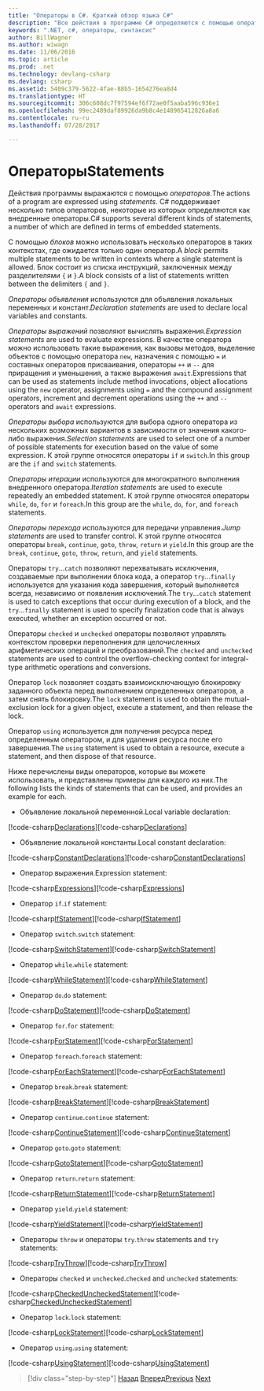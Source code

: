 ```yaml
---
title: "Операторы в C#. Краткий обзор языка C#"
description: "Все действия в программе C# определяются с помощью операторов"
keywords: ".NET, c#, операторы, синтаксис"
author: BillWagner
ms.author: wiwagn
ms.date: 11/06/2016
ms.topic: article
ms.prod: .net
ms.technology: devlang-csharp
ms.devlang: csharp
ms.assetid: 5409c379-5622-4fae-88b5-1654276ea8d4
ms.translationtype: HT
ms.sourcegitcommit: 306c608dc7f97594ef6f72ae0f5aaba596c936e1
ms.openlocfilehash: 99ec2489daf89926da9b8c4e148965412826a8a6
ms.contentlocale: ru-ru
ms.lasthandoff: 07/28/2017

---
```


# <a name="statements"></a><span data-ttu-id="32825-104">Операторы</span><span class="sxs-lookup"><span data-stu-id="32825-104">Statements</span></span>

<span data-ttu-id="32825-105">Действия программы выражаются с помощью *операторов*.</span><span class="sxs-lookup"><span data-stu-id="32825-105">The actions of a program are expressed using *statements*.</span></span> <span data-ttu-id="32825-106">C# поддерживает несколько типов операторов, некоторые из которых определяются как внедренные операторы.</span><span class="sxs-lookup"><span data-stu-id="32825-106">C# supports several different kinds of statements, a number of which are defined in terms of embedded statements.</span></span>

<span data-ttu-id="32825-107">С помощью *блоков* можно использовать несколько операторов в таких контекстах, где ожидается только один оператор.</span><span class="sxs-lookup"><span data-stu-id="32825-107">A *block* permits multiple statements to be written in contexts where a single statement is allowed.</span></span> <span data-ttu-id="32825-108">Блок состоит из списка инструкций, заключенных между разделителями `{` и `}`.</span><span class="sxs-lookup"><span data-stu-id="32825-108">A block consists of a list of statements written between the delimiters `{` and `}`.</span></span>

<span data-ttu-id="32825-109">*Операторы объявления* используются для объявления локальных переменных и констант.</span><span class="sxs-lookup"><span data-stu-id="32825-109">*Declaration statements* are used to declare local variables and constants.</span></span>

<span data-ttu-id="32825-110">*Операторы выражений* позволяют вычислять выражения.</span><span class="sxs-lookup"><span data-stu-id="32825-110">*Expression statements* are used to evaluate expressions.</span></span> <span data-ttu-id="32825-111">В качестве оператора можно использовать такие выражения, как вызовы методов, выделение объектов с помощью оператора `new`, назначения с помощью `=` и составных операторов присваивания, операторы `++` и `--` для приращения и уменьшения, а также выражения `await`.</span><span class="sxs-lookup"><span data-stu-id="32825-111">Expressions that can be used as statements include method invocations, object allocations using the `new` operator, assignments using `=` and the compound assignment operators, increment and decrement operations using the `++` and `--` operators and `await` expressions.</span></span>

<span data-ttu-id="32825-112">*Операторы выбора* используются для выбора одного оператора из нескольких возможных вариантов в зависимости от значения какого-либо выражения.</span><span class="sxs-lookup"><span data-stu-id="32825-112">*Selection statements* are used to select one of a number of possible statements for execution based on the value of some expression.</span></span> <span data-ttu-id="32825-113">К этой группе относятся операторы `if` и `switch`.</span><span class="sxs-lookup"><span data-stu-id="32825-113">In this group are the `if` and `switch` statements.</span></span>

<span data-ttu-id="32825-114">*Операторы итерации* используются для многократного выполнения внедренного оператора.</span><span class="sxs-lookup"><span data-stu-id="32825-114">*Iteration statements* are used to execute repeatedly an embedded statement.</span></span> <span data-ttu-id="32825-115">К этой группе относятся операторы `while`, `do`, `for` и `foreach`.</span><span class="sxs-lookup"><span data-stu-id="32825-115">In this group are the `while`, `do`, `for`, and `foreach` statements.</span></span>

<span data-ttu-id="32825-116">*Операторы перехода* используются для передачи управления.</span><span class="sxs-lookup"><span data-stu-id="32825-116">*Jump statements* are used to transfer control.</span></span> <span data-ttu-id="32825-117">К этой группе относятся операторы `break`, `continue`, `goto`, `throw`, `return` и `yield`.</span><span class="sxs-lookup"><span data-stu-id="32825-117">In this group are the `break`, `continue`, `goto`, `throw`, `return`, and `yield` statements.</span></span>

<span data-ttu-id="32825-118">Операторы `try`...`catch` позволяют перехватывать исключения, создаваемые при выполнении блока кода, а оператор `try`...`finally` используется для указания кода завершения, который выполняется всегда, независимо от появления исключений.</span><span class="sxs-lookup"><span data-stu-id="32825-118">The `try`...`catch` statement is used to catch exceptions that occur during execution of a block, and the `try`...`finally` statement is used to specify finalization code that is always executed, whether an exception occurred or not.</span></span>

<span data-ttu-id="32825-119">Операторы `checked` и `unchecked` операторы позволяют управлять контекстом проверки переполнения для целочисленных арифметических операций и преобразований.</span><span class="sxs-lookup"><span data-stu-id="32825-119">The `checked` and `unchecked` statements are used to control the overflow-checking context for integral-type arithmetic operations and conversions.</span></span>

<span data-ttu-id="32825-120">Оператор `lock` позволяет создать взаимоисключающую блокировку заданного объекта перед выполнением определенных операторов, а затем снять блокировку.</span><span class="sxs-lookup"><span data-stu-id="32825-120">The `lock` statement is used to obtain the mutual-exclusion lock for a given object, execute a statement, and then release the lock.</span></span>

<span data-ttu-id="32825-121">Оператор `using` используется для получения ресурса перед определенным оператором, и для удаления ресурса после его завершения.</span><span class="sxs-lookup"><span data-stu-id="32825-121">The `using` statement is used to obtain a resource, execute a statement, and then dispose of that resource.</span></span>

<span data-ttu-id="32825-122">Ниже перечислены виды операторов, которые вы можете использовать, и представлены примеры для каждого из них.</span><span class="sxs-lookup"><span data-stu-id="32825-122">The following lists the kinds of statements that can be used, and provides an example for each.</span></span>

* <span data-ttu-id="32825-123">Объявление локальной переменной.</span><span class="sxs-lookup"><span data-stu-id="32825-123">Local variable declaration:</span></span>

 <span data-ttu-id="32825-124">[!code-csharp[Declarations](../../../samples/snippets/csharp/tour/statements/Program.cs#L9-L15)]</span><span class="sxs-lookup"><span data-stu-id="32825-124">[!code-csharp[Declarations](../../../samples/snippets/csharp/tour/statements/Program.cs#L9-L15)]</span></span>

* <span data-ttu-id="32825-125">Объявление локальной константы.</span><span class="sxs-lookup"><span data-stu-id="32825-125">Local constant declaration:</span></span>

 <span data-ttu-id="32825-126">[!code-csharp[ConstantDeclarations](../../../samples/snippets/csharp/tour/statements/Program.cs#L17-L22)]</span><span class="sxs-lookup"><span data-stu-id="32825-126">[!code-csharp[ConstantDeclarations](../../../samples/snippets/csharp/tour/statements/Program.cs#L17-L22)]</span></span>

* <span data-ttu-id="32825-127">Оператор выражения.</span><span class="sxs-lookup"><span data-stu-id="32825-127">Expression statement:</span></span>

 <span data-ttu-id="32825-128">[!code-csharp[Expressions](../../../samples/snippets/csharp/tour/statements/Program.cs#L24-L31)]</span><span class="sxs-lookup"><span data-stu-id="32825-128">[!code-csharp[Expressions](../../../samples/snippets/csharp/tour/statements/Program.cs#L24-L31)]</span></span>

* <span data-ttu-id="32825-129">Оператор `if`.</span><span class="sxs-lookup"><span data-stu-id="32825-129">`if` statement:</span></span>

 <span data-ttu-id="32825-130">[!code-csharp[IfStatement](../../../samples/snippets/csharp/tour/statements/Program.cs#L33-L43)]</span><span class="sxs-lookup"><span data-stu-id="32825-130">[!code-csharp[IfStatement](../../../samples/snippets/csharp/tour/statements/Program.cs#L33-L43)]</span></span>

* <span data-ttu-id="32825-131">Оператор `switch`.</span><span class="sxs-lookup"><span data-stu-id="32825-131">`switch` statement:</span></span>

 <span data-ttu-id="32825-132">[!code-csharp[SwitchStatement](../../../samples/snippets/csharp/tour/statements/Program.cs#L45-L60)]</span><span class="sxs-lookup"><span data-stu-id="32825-132">[!code-csharp[SwitchStatement](../../../samples/snippets/csharp/tour/statements/Program.cs#L45-L60)]</span></span>

* <span data-ttu-id="32825-133">Оператор `while`.</span><span class="sxs-lookup"><span data-stu-id="32825-133">`while` statement:</span></span>

 <span data-ttu-id="32825-134">[!code-csharp[WhileStatement](../../../samples/snippets/csharp/tour/statements/Program.cs#L62-L70)]</span><span class="sxs-lookup"><span data-stu-id="32825-134">[!code-csharp[WhileStatement](../../../samples/snippets/csharp/tour/statements/Program.cs#L62-L70)]</span></span>

* <span data-ttu-id="32825-135">Оператор `do`.</span><span class="sxs-lookup"><span data-stu-id="32825-135">`do` statement:</span></span>

 <span data-ttu-id="32825-136">[!code-csharp[DoStatement](../../../samples/snippets/csharp/tour/statements/Program.cs#L72-L81)]</span><span class="sxs-lookup"><span data-stu-id="32825-136">[!code-csharp[DoStatement](../../../samples/snippets/csharp/tour/statements/Program.cs#L72-L81)]</span></span>

* <span data-ttu-id="32825-137">Оператор `for`.</span><span class="sxs-lookup"><span data-stu-id="32825-137">`for` statement:</span></span>

 <span data-ttu-id="32825-138">[!code-csharp[ForStatement](../../../samples/snippets/csharp/tour/statements/Program.cs#L83-L89)]</span><span class="sxs-lookup"><span data-stu-id="32825-138">[!code-csharp[ForStatement](../../../samples/snippets/csharp/tour/statements/Program.cs#L83-L89)]</span></span>

* <span data-ttu-id="32825-139">Оператор `foreach`.</span><span class="sxs-lookup"><span data-stu-id="32825-139">`foreach` statement:</span></span>

 <span data-ttu-id="32825-140">[!code-csharp[ForEachStatement](../../../samples/snippets/csharp/tour/statements/Program.cs#L91-L97)]</span><span class="sxs-lookup"><span data-stu-id="32825-140">[!code-csharp[ForEachStatement](../../../samples/snippets/csharp/tour/statements/Program.cs#L91-L97)]</span></span>

* <span data-ttu-id="32825-141">Оператор `break`.</span><span class="sxs-lookup"><span data-stu-id="32825-141">`break` statement:</span></span>

 <span data-ttu-id="32825-142">[!code-csharp[BreakStatement](../../../samples/snippets/csharp/tour/statements/Program.cs#L99-L108)]</span><span class="sxs-lookup"><span data-stu-id="32825-142">[!code-csharp[BreakStatement](../../../samples/snippets/csharp/tour/statements/Program.cs#L99-L108)]</span></span>

* <span data-ttu-id="32825-143">Оператор `continue`.</span><span class="sxs-lookup"><span data-stu-id="32825-143">`continue` statement:</span></span>

 <span data-ttu-id="32825-144">[!code-csharp[ContinueStatement](../../../samples/snippets/csharp/tour/statements/Program.cs#L110-L118)]</span><span class="sxs-lookup"><span data-stu-id="32825-144">[!code-csharp[ContinueStatement](../../../samples/snippets/csharp/tour/statements/Program.cs#L110-L118)]</span></span>

* <span data-ttu-id="32825-145">Оператор `goto`.</span><span class="sxs-lookup"><span data-stu-id="32825-145">`goto` statement:</span></span>

 <span data-ttu-id="32825-146">[!code-csharp[GotoStatement](../../../samples/snippets/csharp/tour/statements/Program.cs#L120-L129)]</span><span class="sxs-lookup"><span data-stu-id="32825-146">[!code-csharp[GotoStatement](../../../samples/snippets/csharp/tour/statements/Program.cs#L120-L129)]</span></span>

* <span data-ttu-id="32825-147">Оператор `return`.</span><span class="sxs-lookup"><span data-stu-id="32825-147">`return` statement:</span></span>

 <span data-ttu-id="32825-148">[!code-csharp[ReturnStatement](../../../samples/snippets/csharp/tour/statements/Program.cs#L131-L139)]</span><span class="sxs-lookup"><span data-stu-id="32825-148">[!code-csharp[ReturnStatement](../../../samples/snippets/csharp/tour/statements/Program.cs#L131-L139)]</span></span>

* <span data-ttu-id="32825-149">Оператор `yield`.</span><span class="sxs-lookup"><span data-stu-id="32825-149">`yield` statement:</span></span>

 <span data-ttu-id="32825-150">[!code-csharp[YieldStatement](../../../samples/snippets/csharp/tour/statements/Program.cs#L141-L155)]</span><span class="sxs-lookup"><span data-stu-id="32825-150">[!code-csharp[YieldStatement](../../../samples/snippets/csharp/tour/statements/Program.cs#L141-L155)]</span></span>

* <span data-ttu-id="32825-151">Операторы `throw` и операторы `try`.</span><span class="sxs-lookup"><span data-stu-id="32825-151">`throw` statements and `try` statements:</span></span>

 <span data-ttu-id="32825-152">[!code-csharp[TryThrow](../../../samples/snippets/csharp/tour/statements/Program.cs#L157-L183)]</span><span class="sxs-lookup"><span data-stu-id="32825-152">[!code-csharp[TryThrow](../../../samples/snippets/csharp/tour/statements/Program.cs#L157-L183)]</span></span>

* <span data-ttu-id="32825-153">Операторы `checked` и `unchecked`.</span><span class="sxs-lookup"><span data-stu-id="32825-153">`checked` and `unchecked` statements:</span></span>

 <span data-ttu-id="32825-154">[!code-csharp[CheckedUncheckedStatement](../../../samples/snippets/csharp/tour/statements/Program.cs#L185-L196)]</span><span class="sxs-lookup"><span data-stu-id="32825-154">[!code-csharp[CheckedUncheckedStatement](../../../samples/snippets/csharp/tour/statements/Program.cs#L185-L196)]</span></span>

* <span data-ttu-id="32825-155">Оператор `lock`.</span><span class="sxs-lookup"><span data-stu-id="32825-155">`lock` statement:</span></span>

 <span data-ttu-id="32825-156">[!code-csharp[LockStatement](../../../samples/snippets/csharp/tour/statements/Program.cs#L257-L273)]</span><span class="sxs-lookup"><span data-stu-id="32825-156">[!code-csharp[LockStatement](../../../samples/snippets/csharp/tour/statements/Program.cs#L257-L273)]</span></span>

* <span data-ttu-id="32825-157">Оператор `using`.</span><span class="sxs-lookup"><span data-stu-id="32825-157">`using` statement:</span></span>

 <span data-ttu-id="32825-158">[!code-csharp[UsingStatement](../../../samples/snippets/csharp/tour/statements/Program.cs#L198-L206)]</span><span class="sxs-lookup"><span data-stu-id="32825-158">[!code-csharp[UsingStatement](../../../samples/snippets/csharp/tour/statements/Program.cs#L198-L206)]</span></span>

>[!div class="step-by-step"]
<span data-ttu-id="32825-159">[Назад](expressions.md)
[Вперед](classes-and-objects.md)</span><span class="sxs-lookup"><span data-stu-id="32825-159">[Previous](expressions.md)
[Next](classes-and-objects.md)</span></span>

